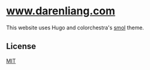 # www.darenliang.com

This website uses Hugo and colorchestra's [smol](https://github.com/colorchestra/smol) theme.

## License

[MIT](https://github.com/darenliang/darenliang.com/blob/master/LICENSE)
